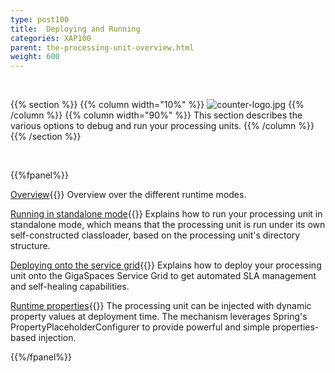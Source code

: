 ```yaml
---
type: post100
title:  Deploying and Running
categories: XAP100
parent: the-processing-unit-overview.html
weight: 600
---
```


<br>

{{% section %}}
{{% column width="10%" %}}
![counter-logo.jpg](/attachment_files/subject/deploy.png)
{{% /column %}}
{{% column width="90%" %}}
This section describes the various options to debug and run your processing units.
{{% /column %}}
{{% /section %}}


<br>


{{%fpanel%}}

[Overview](./deploying-and-running-the-processing-unit.html){{<wbr>}}
Overview over the different runtime modes.

[Running in standalone mode](./running-in-standalone-mode.html){{<wbr>}}
Explains how to run your processing unit in standalone mode, which means that the processing unit is run under its own self-constructed classloader, based on the processing unit's directory structure.

[Deploying onto the service grid](./deploying-onto-the-service-grid.html){{<wbr>}}
Explains how to deploy your processing unit onto the GigaSpaces Service Grid to get automated SLA management and self-healing capabilities.

[Runtime properties](./deployment-properties.html){{<wbr>}}
The processing unit can be injected with dynamic property values at deployment time. The mechanism leverages Spring's PropertyPlaceholderConfigurer to provide powerful and simple properties-based injection.

{{%/fpanel%}}


